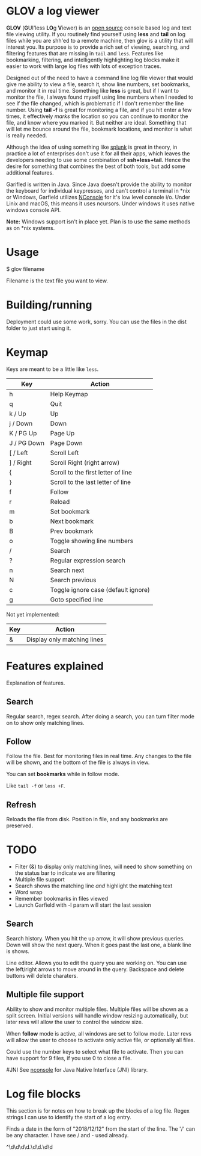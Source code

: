 # GLOV a log viewer
**GLOV** (**G**UI'less **LO**g **V**iewer) is an [open source][glov-src] console based log and text file viewing utility. If you routinely find yourself using **less** and **tail** on log files while you are shh'ed to a remote machine, then glov is a utility that will interest you. Its purpose is to provide a rich set of viewing, searching, and filtering features that are missing in `tail` and `less`. Features like bookmarking, filtering, and intelligently highlighting log blocks make it easier to work with large log files with lots of exception traces. 

Designed out of the need to have a command line log file viewer that would give me ability to view a file, search it, show line numbers, set bookmarks, and monitor it in real time. Something like **less** is great, but if I want to monitor the file, I always found myself using line numbers when I needed to see if the file changed, which is problematic if I don't remember the line number. Using **tail -f** is great for monitoring a file, and if you hit enter a few times, it effectively *marks* the location so you can continue to monitor the file, and know where you marked it. But neither are ideal. Something that will let me bounce around the file, bookmark locations, and monitor is what is really needed.

Although the idea of using something like [splunk] is great in theory, in practice a lot of enterprises don't use it for all their apps, which leaves the developers needing to use some combination of **ssh+less+tail**. Hence the desire for something that combines the best of both tools, but add some additional features.

Garifled is written in Java. Since Java doesn't provide the ability to monitor the keyboard for individual keypresses, and can't control a terminal in *nix or Windows, Garfield utilizes [NConsole] for it's low level console i/o. Under Linix and macOS, this means it uses ncursors. Under windows it uses native windows console API.

**Note:** Windows support isn't in place yet. Plan is to use the same methods as on *nix systems. 


# Usage
$ glov filename

Filename is the text file you want to view.


# Building/running
Deployment could use some work, sorry. You can use the files in the dist folder to just start using it. 

# Keymap
Keys are meant to be a little like `less`. 

| Key           | Action                                    |
|-------        |----                                       |
| h             | Help Keymap                               |
| q             | Quit                                      |
| k / Up        | Up                                        |
| j / Down      | Down                                      |
| K / PG Up     | Page Up                                   |
| J / PG Down   | Page Down                                 |
| \[ / Left     | Scroll Left                               |
| \] / Right    | Scroll Right  (right arrow)               |
| {             | Scroll to the first letter of line        |
| }             | Scroll to the last letter of line         |
| f             | Follow                                    |
| r             | Reload                                    |
| m             | Set bookmark                              |
| b             | Next bookmark                             |
| B             | Prev bookmark                             |
| o             | Toggle showing line numbers               |
| /             | Search                                    |
| ?             | Regular expression search                 |
| n             | Search next                               |
| N             | Search previous                           |
| c             | Toggle ignore case (default ignore)       |
| g             | Goto specified line                       |

Not yet implemented:

| Key           | Action                                    |
|-------        |---                                        |
| &             | Display only matching lines               |


# Features explained
Explanation of features.


## Search
Regular search, regex search. After doing a search, you can turn filter mode on to show only matching lines. 


## Follow
Follow the file. Best for monitoring files in real time. Any changes to the file will be shown, and the bottom of the file is always in view. 

You can set **bookmarks** while in follow mode.

Like `tail -f` or `less +F`.


## Refresh
Reloads the file from disk. Position in file, and any bookmarks are preserved.


# TODO
- Filter (&) to display only matching lines, will need to show something on the status bar to indicate we are filtering
- Multiple file support
- Search shows the matching line *and* highlight the matching text
- Word wrap
- Remember bookmarks in files viewed
- Launch Garfield with -l param will start the last session
 


## Search
Search history. When you hit the up arrow, it will show previous queries. Down will show the next query. When it goes past the last one, a blank line is shows. 

Line editor. Allows you to edit the query you are working on. You can use the left/right arrows to move around in the query. Backspace and delete buttons will delete charaters.


## Multiple file support
Ability to show and monitor multiple files. Multiple files will be shown as a split screen. Initial versions will handle window resizing automatically, but later revs will allow the user to control the window size.

When **follow** mode is active, all windows are set to follow mode. Later revs will allow the user to choose to activate only active file, or optionally all files.

Could use the number keys to select what file to activate. Then you can have support for 9 files, if you use 0 to close a file.


#JNI
See [nconsole] for Java Native Interface (JNI) library.


# Log file blocks
This section is for notes on how to break up the blocks of a log file. Regex strings I can use to identify the start of a log entry.

Finds a date in the form of "2018/12/12" from the start of the line. The '/' can be any character. I have see / and - used already.

^\d\d\d\d.\d\d.\d\d


[garfield]: https://github.com/abathur8bit/garfield
[nconsole]: https://github.com/abathur8bit/nconsole
[regex]: https://docs.oracle.com/javase/7/docs/api/java/util/regex/Pattern.html
[glov]: http://axorion.com/glov
[glov-src]: https://github.com/abathur8bit/garfield
[splunk]: https://www.splunk.com
[gas]: http://axorion.com/gms
[8bitblog]: http://www.8bitcoder.com/category/blog/
[axorion]: http://axorion.com

